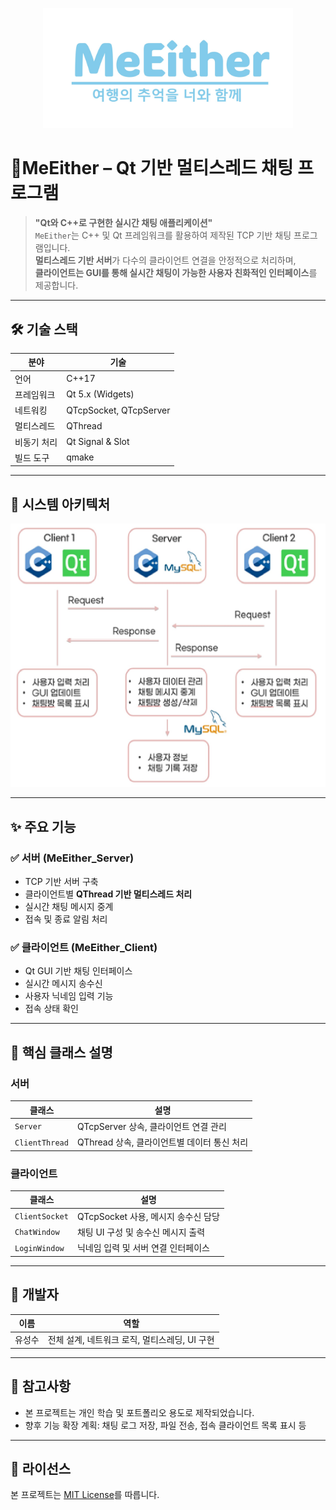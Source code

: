 <p align="center">
  <img src="https://raw.githubusercontent.com/YooSungSoo/MeEither_Project/master/assets/MeEither_Logo.jpg" width="400"/>
</p>

# 💬MeEither – Qt 기반 멀티스레드 채팅 프로그램

> **"Qt와 C++로 구현한 실시간 채팅 애플리케이션"**  
> `MeEither`는 C++ 및 Qt 프레임워크를 활용하여 제작된 TCP 기반 채팅 프로그램입니다.  
> **멀티스레드 기반 서버**가 다수의 클라이언트 연결을 안정적으로 처리하며,  
> **클라이언트는 GUI를 통해 실시간 채팅이 가능한 사용자 친화적인 인터페이스**를 제공합니다.

---

## 🛠 기술 스택

| 분야       | 기술 |
|------------|------|
| 언어       | C++17 |
| 프레임워크 | Qt 5.x (Widgets) |
| 네트워킹   | QTcpSocket, QTcpServer |
| 멀티스레드 | QThread |
| 비동기 처리 | Qt Signal & Slot |
| 빌드 도구  | qmake |

---

## 🔧 시스템 아키텍처

<p align="center">
    <img src="https://raw.githubusercontent.com/YooSungSoo/MeEither_Project/master/assets/architecture_diagram.jpg" width="600"/>
</p>

---

## ✨ 주요 기능

### ✅ 서버 (MeEither_Server)
- TCP 기반 서버 구축
- 클라이언트별 **QThread 기반 멀티스레드 처리**
- 실시간 채팅 메시지 중계
- 접속 및 종료 알림 처리

### ✅ 클라이언트 (MeEither_Client)
- Qt GUI 기반 채팅 인터페이스
- 실시간 메시지 송수신
- 사용자 닉네임 입력 기능
- 접속 상태 확인

---

## 🧠 핵심 클래스 설명

### 서버
| 클래스 | 설명 |
|--------|------|
| `Server` | QTcpServer 상속, 클라이언트 연결 관리 |
| `ClientThread` | QThread 상속, 클라이언트별 데이터 통신 처리 |

### 클라이언트
| 클래스 | 설명 |
|--------|------|
| `ClientSocket` | QTcpSocket 사용, 메시지 송수신 담당 |
| `ChatWindow` | 채팅 UI 구성 및 송수신 메시지 출력 |
| `LoginWindow` | 닉네임 입력 및 서버 연결 인터페이스 |

---

## 🙋 개발자

| 이름 | 역할 |
|------|------|
| 유성수 | 전체 설계, 네트워크 로직, 멀티스레딩, UI 구현 |

---

## 📌 참고사항

- 본 프로젝트는 개인 학습 및 포트폴리오 용도로 제작되었습니다.
- 향후 기능 확장 계획: 채팅 로그 저장, 파일 전송, 접속 클라이언트 목록 표시 등

---

## 📝 라이선스

본 프로젝트는 [MIT License](LICENSE)를 따릅니다.
